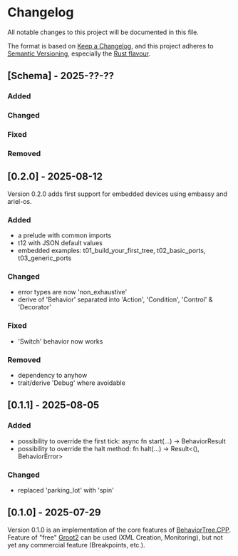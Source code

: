 # Changelog

All notable changes to this project will be documented in this file.

The format is based on [Keep a Changelog](https://keepachangelog.com/en/1.0.0/),
and this project adheres to [Semantic Versioning](https://semver.org/spec/v2.0.0.html),
especially the [Rust flavour](https://doc.rust-lang.org/cargo/reference/semver.html).

## [Schema] - 2025-??-??

### Added

### Changed

### Fixed

### Removed

## [0.2.0] - 2025-08-12

Version 0.2.0 adds first support for embedded devices using embassy and ariel-os.

### Added
- a prelude with common imports
- t12 with JSON default values
- embedded examples: t01_build_your_first_tree, t02_basic_ports, t03_generic_ports

### Changed
- error types are now 'non_exhaustive'
- derive of 'Behavior' separated into 'Action', 'Condition', 'Control' & 'Decorator'

### Fixed
- 'Switch' behavior now works

### Removed
- dependency to anyhow
- trait/derive 'Debug' where avoidable

## [0.1.1] - 2025-08-05

### Added
- possibility to override the first tick: async fn start(...) -> BehaviorResult
- possibility to override the halt method: fn halt(...) -> Result<(), BehaviorError>

### Changed
- replaced 'parking_lot' with 'spin'

## [0.1.0] - 2025-07-29

Version 0.1.0 is an implementation of the core features of [BehaviorTree.CPP](https://www.behaviortree.dev/).
Feature of "free" [Groot2](https://www.behaviortree.dev/groot) can be used (XML Creation, Monitoring), but not yet any commercial feature (Breakpoints, etc.).